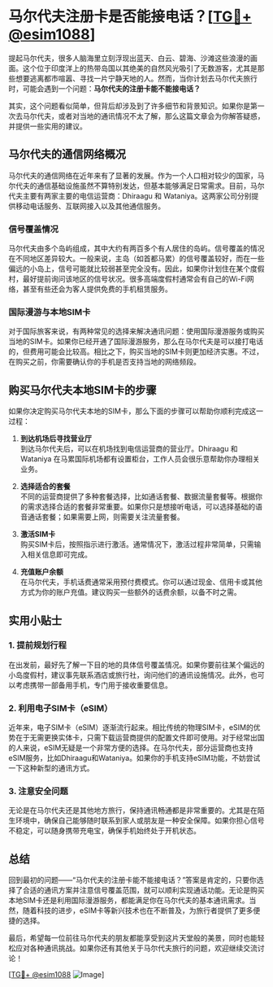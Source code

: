 # 马尔代夫注册卡是否能接电话？[[TG💪+ @esim1088](https://t.me/s/esim1088)]

提起马尔代夫，很多人脑海里立刻浮现出蓝天、白云、碧海、沙滩这些浪漫的画面。这个位于印度洋上的热带岛国以其绝美的自然风光吸引了无数游客，尤其是那些想要逃离都市喧嚣、寻找一片宁静天地的人。然而，当你计划去马尔代夫旅行时，可能会遇到一个问题：**马尔代夫的注册卡能不能接电话？**

其实，这个问题看似简单，但背后却涉及到了许多细节和背景知识。如果你是第一次去马尔代夫，或者对当地的通讯情况不太了解，那么这篇文章会为你解答疑惑，并提供一些实用的建议。

## 马尔代夫的通信网络概况

马尔代夫的通信网络在近年来有了显著的发展。作为一个人口相对较少的国家，马尔代夫的通信基础设施虽然不算特别发达，但基本能够满足日常需求。目前，马尔代夫主要有两家主要的电信运营商：Dhiraagu 和 Wataniya。这两家公司分别提供移动电话服务、互联网接入以及其他通信服务。

### 信号覆盖情况

马尔代夫由多个岛屿组成，其中大约有两百多个有人居住的岛屿。信号覆盖的情况在不同地区差异较大。一般来说，主岛（如首都马累）的信号覆盖较好，而在一些偏远的小岛上，信号可能就比较弱甚至完全没有。因此，如果你计划住在某个度假村，最好提前询问该地区的信号状况。很多高端度假村通常会有自己的Wi-Fi网络，甚至有些还会为客人提供免费的手机租赁服务。

### 国际漫游与本地SIM卡

对于国际旅客来说，有两种常见的选择来解决通讯问题：使用国际漫游服务或购买当地的SIM卡。如果你已经开通了国际漫游服务，那么在马尔代夫是可以接打电话的，但费用可能会比较高。相比之下，购买当地的SIM卡则更加经济实惠。不过，在购买之前，你需要确认你的手机是否支持当地的网络频段。

## 购买马尔代夫本地SIM卡的步骤

如果你决定购买马尔代夫本地的SIM卡，那么下面的步骤可以帮助你顺利完成这一过程：

1. **到达机场后寻找营业厅**  
   到达马尔代夫后，可以在机场找到电信运营商的营业厅。Dhiraagu 和 Wataniya 在马累国际机场都有设置柜台，工作人员会很乐意帮助你办理相关业务。

2. **选择适合的套餐**  
   不同的运营商提供了多种套餐选择，比如通话套餐、数据流量套餐等。根据你的需求选择合适的套餐非常重要。如果你只是想接听电话，可以选择基础的语音通话套餐；如果需要上网，则需要关注流量套餐。

3. **激活SIM卡**  
   购买SIM卡后，按照指示进行激活。通常情况下，激活过程非常简单，只需输入相关信息即可完成。

4. **充值账户余额**  
   在马尔代夫，手机话费通常采用预付费模式。你可以通过现金、信用卡或其他方式为你的账户充值。建议购买一些额外的话费余额，以备不时之需。

## 实用小贴士

### 1. 提前规划行程
在出发前，最好先了解一下目的地的具体信号覆盖情况。如果你要前往某个偏远的小岛度假村，建议事先联系酒店或旅行社，询问他们的通讯设施情况。此外，也可以考虑携带一部备用手机，专门用于接收重要信息。

### 2. 利用电子SIM卡（eSIM）
近年来，电子SIM卡（eSIM）逐渐流行起来。相比传统的物理SIM卡，eSIM的优势在于无需更换实体卡，只需下载运营商提供的配置文件即可使用。对于经常出国的人来说，eSIM无疑是一个非常方便的选择。在马尔代夫，部分运营商也支持eSIM服务，比如Dhiraagu和Wataniya。如果你的手机支持eSIM功能，不妨尝试一下这种新型的通讯方式。

### 3. 注意安全问题
无论是在马尔代夫还是其他地方旅行，保持通讯畅通都是非常重要的。尤其是在陌生环境中，确保自己能够随时联系到家人或朋友是一种安全保障。如果你担心信号不稳定，可以随身携带充电宝，确保手机始终处于开机状态。

## 总结

回到最初的问题——“马尔代夫的注册卡能不能接电话？”答案是肯定的，只要你选择了合适的通讯方案并注意信号覆盖范围，就可以顺利实现通话功能。无论是购买本地SIM卡还是利用国际漫游服务，都能满足你在马尔代夫的基本通讯需求。当然，随着科技的进步，eSIM卡等新兴技术也在不断普及，为旅行者提供了更多便捷的选择。

最后，希望每一位前往马尔代夫的朋友都能享受到这片天堂般的美景，同时也能轻松应对各种通讯挑战。如果你还有其他关于马尔代夫旅行的问题，欢迎继续交流讨论！

[[TG💪+ @esim1088](https://t.me/s/esim1088) ![Image](https://i.postimg.cc/4NQfJmqS/Snipaste-2025-05-13-00-14-12.png)]